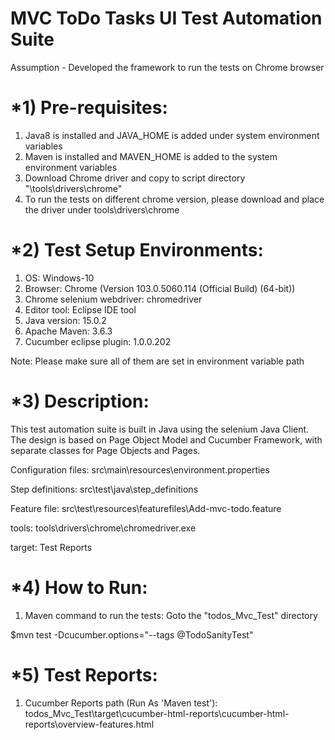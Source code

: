 # MVC ToDo Tasks  UI Test Automation Suite
Assumption - Developed the framework to run the tests on Chrome browser


*1) Pre-requisites:
==============================
1. Java8 is installed and JAVA_HOME is added under system environment variables
2. Maven is installed and MAVEN_HOME is added to the system environment variables
3. Download Chrome driver and copy to script directory "\tools\drivers\chrome"
4. To run the tests on different chrome version, please download and place the driver under tools\drivers\chrome


*2) Test Setup Environments:
==============================
1. OS: Windows-10
2. Browser: Chrome (Version 103.0.5060.114 (Official Build) (64-bit))
3. Chrome selenium webdriver: chromedriver
4. Editor tool: Eclipse IDE tool
5. Java version: 15.0.2
6. Apache Maven: 3.6.3
7. Cucumber eclipse plugin: 1.0.0.202

Note: Please make sure all of them are set in environment variable path
	
	
*3) Description:
==============================
This test automation suite is built in Java using the selenium Java Client. The design is based on Page Object Model and Cucumber Framework, with separate classes for Page Objects and Pages. 

Configuration files: src\main\resources\environment.properties

Step definitions: src\test\java\step_definitions

Feature file: src\test\resources\featurefiles\Add-mvc-todo.feature

tools: tools\drivers\chrome\chromedriver.exe

target: Test Reports


*4) How to Run:
==============================
1. Maven command to run the tests: Goto the "todos_Mvc_Test" directory

$mvn test -Dcucumber.options="--tags @TodoSanityTest"


*5) Test Reports:
==============================
1. Cucumber Reports path (Run As 'Maven test'):
todos_Mvc_Test\target\cucumber-html-reports\cucumber-html-reports\overview-features.html


